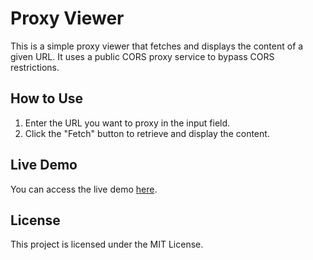 # Proxy Viewer

This is a simple proxy viewer that fetches and displays the content of a given URL. It uses a public CORS proxy service to bypass CORS restrictions.

## How to Use

1. Enter the URL you want to proxy in the input field.
2. Click the "Fetch" button to retrieve and display the content.

## Live Demo

You can access the live demo [here](https://<your-github-username>.github.io/proxy-viewer/).

## License

This project is licensed under the MIT License.